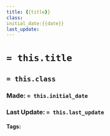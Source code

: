 ```yaml
---
title: {{title}}
class:
initial_date:{{date}}
last_update:
---
```

# `= this.title`
## `= this.class`
### Made: `= this.initial_date`
### Last Update: `= this.last_update`
#### Tags: